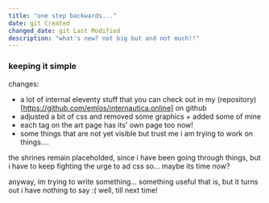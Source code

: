 ```yaml
---
title: "one step backwards..."
date: git Created
changed_date: git Last Modified
description: "what's new? not big but and not much!!"
---
```


### keeping it simple
changes:
- a lot of internal eleventy stuff that you can check out in my (repository)[https://github.com/emlos/internautica.online] on github
- adjusted a bit of css and removed some graphics + added some of mine
- each tag on the art page has its' own page too now!
- some things that are not yet visible but trust me i am trying to work on things....

the shrines remain placeholded, since i have been going through things, but i have to keep fighting the urge to ad css so... maybe its time now?

anyway, im trying to write something... something useful that is, but it turns out i have nothing to say :(
well, till next time!
